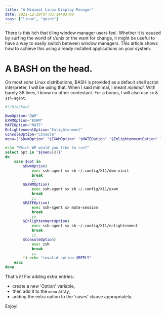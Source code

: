 ```yaml
---
title: "A Minimal Linux Display Manager"
date: 2021-12-28T07:03:14+03:00
tags: ["linux", "guide"]
---
```


There is this itch that tiling window manager users feel. Whether it is caused
by surfing the world of r/unix or the want for change, it might be useful to
have a way to easily switch between window managers. This article shows how to
achieve this using already installed applications on your system.

<!--more-->

# A BASH on the head.
On most *sane* Linux distributions, BASH is provided as a default shell script
interpreter, I will be using that. When I said minimal, I meant *minimal*. With
barely 38 lines, I know no other contestant. For a bonus, I will also use 
```sx``` & ```ssh-agent```.

```bash
#!/bin/bash

DwmOption="DWM"
EXWMOption="EXWM"
MATEOption="MATE"
EnlightenmentOption="Enlightenment"
ConsoleOption="Console"
menu=("$DwmOption" "$EXWMOption" "$MATEOption" "$EnlightenmentOption" "$ConsoleOption")

echo "Which WM would you like to run?"
select opt in "${menu[@]}"
do
	case $opt in 
		$DwmOption)
			exec ssh-agent sx sh ~/.config/X11/dwm-xinit 
			break
			;;
		$EXWMOption)
			exec ssh-agent sx sh ~/.config/X11/exwm
			break
			;;
		$MATEOption)
			exec ssh-agent sx mate-session
			break
			;;
		$EnlightenmentOption)
			exec ssh-agent sx sh ~/.config/X11/enlightenment
			break
			;;
		$ConsoleOption)
			exec zsh
			break
			;;
		*) echo "invalid option $REPLY"
	esac
done
```

That's it! For adding extra entries:

- create a new 'Option' variable, 
- then add it to the ```menu``` array,
- adding the extra option to the 'cases' clause appropriately.

Enjoy!
